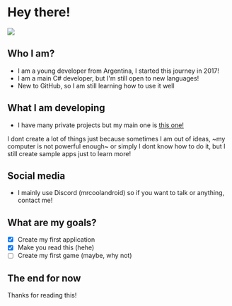 # Hey there! 

![](https://hitx.vercel.app/counter/?id=https://github.com/MrCoolAndroid/MrCoolAndroid&t=GitHub%20views)

## Who I am?
- I am a young developer from Argentina, I started this journey in 2017!  
- I am a main C# developer, but I'm still open to new languages!  
- New to GitHub, so I am still learning how to use it well  

## What I am developing
- I have many private projects but my main one is [this one!](https://github.com/MrCoolAndroid/Xbox-Rich-Presence-Discord)  

I dont create a lot of things just because sometimes I am out of ideas, ~my computer is not powerful enough~ or simply I dont know how to do it,
but I still create sample apps just to learn more!

## Social media
- I mainly use Discord (mrcoolandroid) so if you want to talk or anything, contact me!

## What are my goals?
- [X] Create my first application
- [X] Make you read this (hehe)
- [ ] Create my first game (maybe, why not)

## The end for now
Thanks for reading this!
